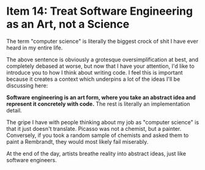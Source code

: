 # Item 14: Treat Software Engineering as an Art, not a Science

The term "computer science" is literally the biggest crock of shit I have ever heard in my entire life.

The above sentence is obviously a grotesque oversimplification at best, and completely debased at worse, but now that
I have your attention, I'd like to introduce you to how I think about writing code. I feel this is important because it creates a context which underpins a lot of the ideas I'll be discussing here:

**Software engineering is an art form, where you take an abstract idea and represent it concretely with code.** The rest is literally an implementation detail.

The gripe I have with people thinking about my job as "computer science" is that it just doesn't translate. Picasso was not a chemist, but a painter. Conversely, if you took a random sample of chemists and asked them to paint a Rembrandt, they would most likely fail miserably.

At the end of the day, artists breathe reality into abstract ideas, just like software engineers.

